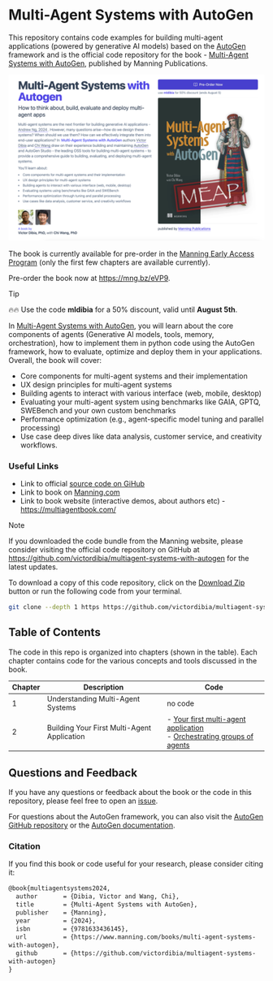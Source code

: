 # Multi-Agent Systems with AutoGen

This repository contains code examples for building multi-agent applications (powered by generative AI models) based on the [AutoGen](https://github.com/microsoft/autogen) framework and is the official code repository for the book - [Multi-Agent Systems with AutoGen](https://mng.bz/eVP9), published by Manning Publications.

[![Multi-Agent Systems with AutoGen Manning Early Access Program](/docs/images/bookcover.png)](https://mng.bz/eVP9)

The book is currently available for pre-order in the [Manning Early Access Program](https://mng.bz/eVP9) (only the first few chapters are available currently).

Pre-order the book now at https://mng.bz/eVP9.

> [!TIP]
> 🔥🔥 Use the code **mldibia** for a 50% discount, valid until **August 5th**.

In [Multi-Agent Systems with AutoGen](https://mng.bz/eVP9), you will learn about the core components of agents (Generative AI models, tools, memory, orchestration), how to implement them in python code using the AutoGen framework, how to evaluate, optimize and deploy them in your applications. Overall, the book will cover:

- Core components for multi-agent systems and their implementation
- UX design principles for multi-agent systems
- Building agents to interact with various interface (web, mobile, desktop)
- Evaluating your multi-agent system using benchmarks like GAIA, GPTQ, SWEBench and your own custom benchmarks
- Performance optimization (e.g., agent-specific model tuning and parallel processing)
- Use case deep dives like data analysis, customer service, and creativity workflows.

### Useful Links

- Link to official [source code on GiHub](https://github.com/victordibia/multiagent-systems-with-autogen)
- Link to book on [Manning.com](https://mng.bz/eVP9)
- Link to book website (interactive demos, about authors etc) - https://multiagentbook.com/

> [!NOTE]
> If you downloaded the code bundle from the Manning website, please consider visiting the official code repository on GitHub at https://github.com/victordibia/multiagent-systems-with-autogen for the latest updates.

To download a copy of this code repository, click on the [Download Zip](https://github.com/victordibia/multiagent-systems-with-autogen/archive/refs/heads/main.zip) button or run the following code from your terminal.

```bash
git clone --depth 1 https https://github.com/victordibia/multiagent-systems-with-autogen.git
```

## Table of Contents

The code in this repo is organized into chapters (shown in the table). Each chapter contains code for the various concepts and tools discussed in the book.

<!-- chapter, description, code links
1. Understanding Multi-Agent Systems.  no code
2. Building Your First Multi-Agent Application /ch02
3. UX Considerations for a Multi-Agent System no code
  -->

| Chapter | Description                                 | Code                                                                                                                                            |
| ------- | ------------------------------------------- | ----------------------------------------------------------------------------------------------------------------------------------------------- |
| 1       | Understanding Multi-Agent Systems           | no code                                                                                                                                         |
| 2       | Building Your First Multi-Agent Application | - [Your first multi-agent application](/ch02/ch2_first_application.ipynb) <br> - [Orchestrating groups of agents](/ch02/ch2_agent_groups.ipynb) |

## Questions and Feedback

If you have any questions or feedback about the book or the code in this repository, please feel free to open an [issue]().

For questions about the AutoGen framework, you can also visit the [AutoGen GitHub repository](https://github.com/microsoft/autogen) or the [AutoGen documentation](https://microsoft.github.io/autogen/).

### Citation

If you find this book or code useful for your research, please consider citing it:

```
@book{multiagentsystems2024,
  author       = {Dibia, Victor and Wang, Chi},
  title        = {Multi-Agent Systems with AutoGen},
  publisher    = {Manning},
  year         = {2024},
  isbn         = {9781633436145},
  url          = {https://www.manning.com/books/multi-agent-systems-with-autogen},
  github       = {https://github.com/victordibia/multiagent-systems-with-autogen}
}
```
